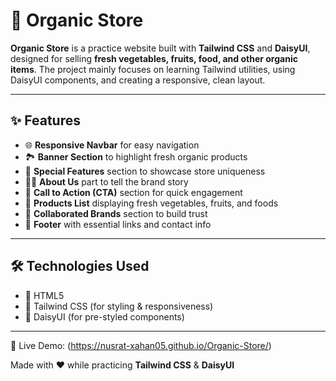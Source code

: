 # 🥦 Organic Store

**Organic Store** is a practice website built with **Tailwind CSS** and **DaisyUI**, designed for selling **fresh vegetables, fruits, food, and
other organic items**. The project mainly focuses on learning Tailwind utilities, using DaisyUI components, and creating a responsive, clean layout.

---

## ✨ Features

-   🌐 **Responsive Navbar** for easy navigation
-   🏞️ **Banner Section** to highlight fresh organic products
-   🌟 **Special Features** section to showcase store uniqueness
-   👩‍🌾 **About Us** part to tell the brand story
-   📢 **Call to Action (CTA)** section for quick engagement
-   🥬 **Products List** displaying fresh vegetables, fruits, and foods
-   🤝 **Collaborated Brands** section to build trust
-   📜 **Footer** with essential links and contact info

---

## 🛠 Technologies Used

-   📝 HTML5
-   🎨 Tailwind CSS (for styling & responsiveness)
-   🧩 DaisyUI (for pre-styled components)

---

🔗 Live Demo: (https://nusrat-xahan05.github.io/Organic-Store/)


Made with ❤️ while practicing **Tailwind CSS** & **DaisyUI**